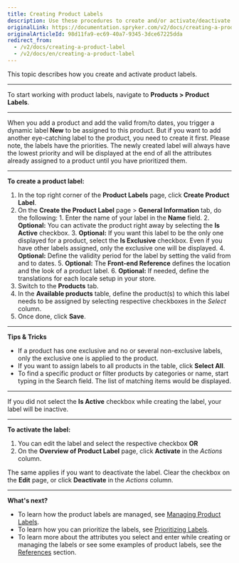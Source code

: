 ```yaml
---
title: Creating Product Labels
description: Use these procedures to create and/or activate/deactivate product labels in the Back Office.
originalLink: https://documentation.spryker.com/v2/docs/creating-a-product-label
originalArticleId: 98d11fa9-ec69-40a7-9345-3dce67225dda
redirect_from:
  - /v2/docs/creating-a-product-label
  - /v2/docs/en/creating-a-product-label
---
```


This topic describes how you create and activate product labels.
***
To start working with product labels, navigate to **Products > Product Labels**.
***
When you add a product and add the valid from/to dates, you trigger a dynamic label **New** to be assigned to this product.
But if you want to add another eye-catching label to the product, you need to create it first. Please note, the labels have the priorities. The newly created label will always have the lowest priority and will be displayed at the end of all the attributes already assigned to a product until you have prioritized them.
***
**To create a product label:**

1. In the top right corner of the **Product Labels** page, click **Create Product Label**.
2. On the **Create the Product Label** page > **General Information** tab, do the following:
        1. Enter the name of your label in the **Name** field.
        2. **Optional:** You can activate the product right away by selecting the **Is Active** checkbox.
        3. **Optional:** If you want this label to be the only one displayed for a product, select the **Is Exclusive** checkbox. Even if you have other labels assigned, only the exclusive one will be displayed.
        4. **Optional:** Define the validity period for the label by setting the valid from and to dates.
        5. **Optional:** The **Front-end Reference** defines the location and the look of a product label.
        6. **Optional:** If needed, define the translations for each locale setup in your store.
3. Switch to the **Products** tab.
4. In the **Available products** table, define the product(s) to which this label needs to be assigned by selecting respective checkboxes in the _Select_ column.
5. Once done, click **Save**.
***
**Tips & Tricks**
* If a product has one exclusive and no or several non-exclusive labels, only the exclusive one is applied to the product.
* If you want to assign labels to all products in the table, click **Select All**.
* To find a specific product or filter products by categories or name, start typing in the Search field. The list of matching items would be displayed.
***
If you did not select the **Is Active** checkbox while creating the label, your label will be inactive.
***
**To activate the label:**
1. You can edit the label and select the respective checkbox
**OR**
3. On the **Overview of Product Label** page, click **Activate** in the _Actions_ column.

The same applies if you want to deactivate the label. Clear the checkbox on the **Edit** page, or click **Deactivate** in the _Actions_ column.
***
**What's next?**

* To learn how the product labels are managed, see [Managing Product Labels](/docs/scos/user/user-guides/{{page.version}}/back-office-user-guide/products/product-labels/managing-product-labels.html).
* To learn how you can prioritize the labels, see [Prioritizing Labels](/docs/scos/user/user-guides/{{page.version}}/back-office-user-guide/products/product-labels/prioritizing-labels.html).
* To learn more about the attributes you select and enter while creating or managing the labels or see some examples of product labels, see the [References](/docs/scos/user/user-guides/{{page.version}}/back-office-user-guide/products/product-labels/references/product-labels-reference-information.html) section.
